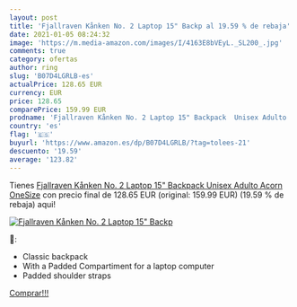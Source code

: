 ```yaml
---
layout: post
title: 'Fjallraven Kånken No. 2 Laptop 15" Backp al 19.59 % de rebaja'
date: 2021-01-05 08:24:32
image: 'https://m.media-amazon.com/images/I/4163E8bVEyL._SL200_.jpg'
comments: true
category: ofertas
author: ring
slug: 'B07D4LGRLB-es'
actualPrice: 128.65 EUR
currency: EUR
price: 128.65
comparePrice: 159.99 EUR
prodname: 'Fjallraven Kånken No. 2 Laptop 15" Backpack  Unisex Adulto  Acorn  OneSize'
country: 'es'
flag: '🇪🇸'
buyurl: 'https://www.amazon.es/dp/B07D4LGRLB/?tag=tolees-21'
descuento: '19.59'
average: '123.82'
---
```


Tienes [Fjallraven Kånken No. 2 Laptop 15" Backpack  Unisex Adulto  Acorn  OneSize](https://www.amazon.es/dp/B07D4LGRLB/?tag=tolees-21) con precio final de  128.65 EUR (original: 159.99 EUR) (19.59 %  de rebaja) aqui!

[![Fjallraven Kånken No. 2 Laptop 15" Backp](https://m.media-amazon.com/images/I/4163E8bVEyL._SL200_.jpg)](https://www.amazon.es/dp/B07D4LGRLB/?tag=tolees-21)

🔎:

- Classic backpack 
- With a Padded Compartiment for a laptop computer
- Padded shoulder straps

[Comprar!!!](https://www.amazon.es/dp/B07D4LGRLB/?tag=tolees-21)
